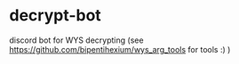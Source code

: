 # decrypt-bot
 discord bot for WYS decrypting (see https://github.com/bipentihexium/wys_arg_tools for tools :) )
